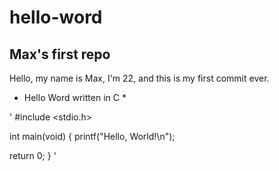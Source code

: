 # hello-word
## Max's first repo
Hello, my name is Max, I'm 22, and this is my first commit ever.
* Hello Word written in C *

' #include <stdio.h>

int main(void) {
  printf("Hello, World!\n");
  
  return 0;
  } '
  
